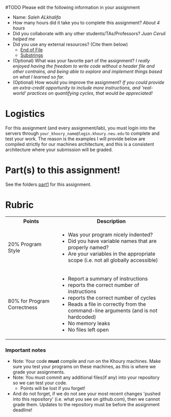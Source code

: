 #TODO Please edit the following information in your assignment

- Name: *Saleh ALkhalifa*
- How many hours did it take you to complete this assignment? *About 4 hours*
- Did you collaborate with any other students/TAs/Professors? *Juan Ceruli helped me*
- Did you use any external resources? (Cite them below)
  - [End of File](https://www.tutorialspoint.com/c_standard_library/c_function_feof.htm)
  - [Substrings](https://www.tutorialspoint.com/c_standard_library/c_function_strstr.htm)
- (Optional) What was your favorite part of the assignment? *I really enjoyed having the freedom to write code without a header file and other contrains, and being able to explore and implement things based on what I learned so far.*
- (Optional) How would you improve the assignment? *If you could provide an extra-credit opportunity to include more instructions, and 'real-world' practices on quantifying cycles, that would be appreciated!*

# Logistics

For this assignment (and every assignment/lab), you must login into the servers through `your_khoury_name@login.khoury.neu.edu` to complete and test your work. The reason is the examples I will provide below are compiled strictly for our machines architecture, and this is a consistent architecture where your submission will be graded.

# Part(s) to this assignment!

See the folders [part1](./part1/) for this assignment.

# Rubric

 <table>
  <tbody>
    <tr>
      <th>Points</th>
      <th align="center">Description</th>
    </tr>
    <tr>
      <td>20% Program Style</td>
      <td align="left"><ul><li>Was your program nicely indented?</li><li>Did you have variable names that are properly named?</li><li>Are your variables in the appropriate scope (i.e. not all globally accessible)</li></ul></td>
    </tr>
     <tr>
      <td>80% for Program Correctness</td>
       <td align="left"><ul><li>Report a summary of instructions</li><li>reports the correct number of instructions</li><li>reports the correct number of cycles</li><li>Reads a file in correctly from the command-line arguments (and is not hardcoded)</li><li>No memory leaks</li><li>No files left open</li></ul></td>
    </tr>
  </tbody>
</table>


### Important notes

* Note: Your code **must** compile and run on the Khoury machines. Make sure you test your programs on these machines, as this is where we grade your assignments.
* Note: You must commit any additional files(if any) into your repository so we can test your code.
  * Points will be lost if you forget!
* And do not forget, if we do not see your most recent changes 'pushed into this repository' (i.e. what you see on github.com), then we cannot grade them. Updates to the repository must be before the assignment deadline!
